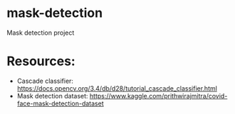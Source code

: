 # mask-detection
Mask detection project

# Resources:
- Cascade classifier: https://docs.opencv.org/3.4/db/d28/tutorial_cascade_classifier.html
- Mask detection dataset: https://www.kaggle.com/prithwirajmitra/covid-face-mask-detection-dataset 
